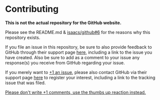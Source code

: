 # Contributing

**This is not the actual repository for the GitHub website.**

Please see the README.md &
[isaacs/github#6](https://github.com/isaacs/github/issues/6) for the reasons
why this repository exists.

If you file an issue in this repository, be sure to also provide feedback to GitHub through their support
page [here](https://support.github.com/contact/feedback), including a link to the issue you have created. Also be
sure to add as a comment to your issue any response(s) you receive from GitHub
regarding your issue.

If you merely want to [+1 an issue](https://github.blog/2016-03-10-add-reactions-to-pull-requests-issues-and-comments/), please also contact GitHub via their support
page [here](https://support.github.com/contact/feedback) to register your interest, including a link to the tracking issue that was filed.

[Please don't write +1 comments, use the thumbs up reaction instead.](https://github.blog/2016-03-10-add-reactions-to-pull-requests-issues-and-comments/)
